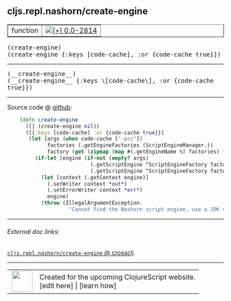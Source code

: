 ## cljs.repl.nashorn/create-engine



 <table border="1">
<tr>
<td>function</td>
<td><a href="https://github.com/cljsinfo/cljs-api-docs/tree/0.0-2814"><img valign="middle" alt="[+] 0.0-2814" title="Added in 0.0-2814" src="https://img.shields.io/badge/+-0.0--2814-lightgrey.svg"></a> </td>
</tr>
</table>

<samp>(create-engine)</samp><br>
<samp>(create-engine {:keys \[code-cache\], :or {code-cache true}})</samp><br>

---

 <samp>
(__create-engine__)<br>
</samp>
 <samp>
(__create-engine__ {:keys \[code-cache\], :or {code-cache true}})<br>
</samp>

---







Source code @ [github]():

```clj
    (defn create-engine
      ([] (create-engine nil))
      ([{:keys [code-cache] :or {code-cache true}}]
       (let [args (when code-cache ["-pcc"])
             factories (.getEngineFactories (ScriptEngineManager.))
             factory (get (zipmap (map #(.getEngineName %) factories) factories) "Oracle Nashorn")]
         (if-let [engine (if-not (empty? args)
                           (.getScriptEngine ^ScriptEngineFactory factory (into-array args))
                           (.getScriptEngine ^ScriptEngineFactory factory))]
           (let [context (.getContext engine)]
             (.setWriter context *out*)
             (.setErrorWriter context *err*)
             engine)
           (throw (IllegalArgumentException.
                    "Cannot find the Nashorn script engine, use a JDK version 8 or higher."))))))
```

<!--
Repo - tag - source tree - lines:

 <pre>

</pre>

-->

---



###### External doc links:

[`cljs.repl.nashorn/create-engine` @ crossclj](http://crossclj.info/fun/cljs.repl.nashorn/create-engine.html)<br>

---

 <table>
<tr><td>
<img valign="middle" align="right" width="48px" src="http://i.imgur.com/Hi20huC.png">
</td><td>
Created for the upcoming ClojureScript website.<br>
[edit here] | [learn how]
</td></tr></table>

[edit here]:https://github.com/cljsinfo/cljs-api-docs/blob/master/cljsdoc/cljs.repl.nashorn/create-engine.cljsdoc
[learn how]:https://github.com/cljsinfo/cljs-api-docs/wiki/cljsdoc-files

<!--

This information was too distracting to show to readers, but I'll leave it
commented here since it is helpful to:

- pretty-print the data used to generate this document
- and show how to retrieve that data



The API data for this symbol:

```clj
{:ns "cljs.repl.nashorn",
 :name "create-engine",
 :signature ["[]" "[{:keys [code-cache], :or {code-cache true}}]"],
 :name-encode "create-engine",
 :history [["+" "0.0-2814"]],
 :type "function",
 :full-name-encode "cljs.repl.nashorn/create-engine",
 :source {:code "    (defn create-engine\n      ([] (create-engine nil))\n      ([{:keys [code-cache] :or {code-cache true}}]\n       (let [args (when code-cache [\"-pcc\"])\n             factories (.getEngineFactories (ScriptEngineManager.))\n             factory (get (zipmap (map #(.getEngineName %) factories) factories) \"Oracle Nashorn\")]\n         (if-let [engine (if-not (empty? args)\n                           (.getScriptEngine ^ScriptEngineFactory factory (into-array args))\n                           (.getScriptEngine ^ScriptEngineFactory factory))]\n           (let [context (.getContext engine)]\n             (.setWriter context *out*)\n             (.setErrorWriter context *err*)\n             engine)\n           (throw (IllegalArgumentException.\n                    \"Cannot find the Nashorn script engine, use a JDK version 8 or higher.\"))))))",
          :title "Source code",
          :repo "clojurescript",
          :tag "r1.9.14",
          :filename "src/main/clojure/cljs/repl/nashorn.clj",
          :lines [29 43],
          :url "https://github.com/clojure/clojurescript/blob/r1.9.14/src/main/clojure/cljs/repl/nashorn.clj#L29-L43"},
 :usage ["(create-engine)"
         "(create-engine {:keys [code-cache], :or {code-cache true}})"],
 :full-name "cljs.repl.nashorn/create-engine",
 :cljsdoc-url "https://github.com/cljsinfo/cljs-api-docs/blob/master/cljsdoc/cljs.repl.nashorn/create-engine.cljsdoc"}

```

Retrieve the API data for this symbol:

```clj
;; from Clojure REPL
(require '[clojure.edn :as edn])
(-> (slurp "https://raw.githubusercontent.com/cljsinfo/cljs-api-docs/catalog/cljs-api.edn")
    (edn/read-string)
    (get-in [:symbols "cljs.repl.nashorn/create-engine"]))
```

-->
